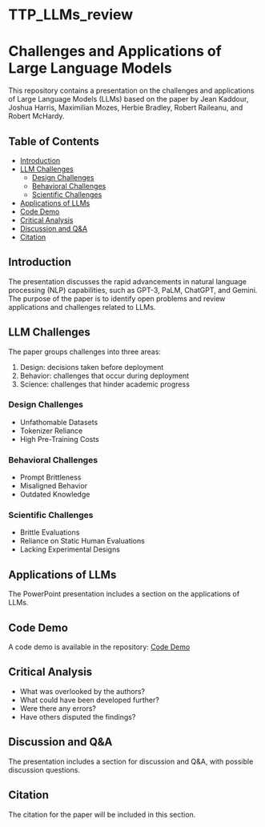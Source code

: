 # TTP_LLMs_review

# Challenges and Applications of Large Language Models

This repository contains a presentation on the challenges and applications of Large Language Models (LLMs) based on the paper by Jean Kaddour, Joshua Harris, Maximilian Mozes, Herbie Bradley, Robert Raileanu, and Robert McHardy.

## Table of Contents

- [Introduction](#introduction)
- [LLM Challenges](#llm-challenges)
  - [Design Challenges](#design-challenges)
  - [Behavioral Challenges](#behavioral-challenges)
  - [Scientific Challenges](#scientific-challenges)
- [Applications of LLMs](#applications-of-llms)
- [Code Demo](#code-demo)
- [Critical Analysis](#critical-analysis)
- [Discussion and Q&A](#discussion-and-qa)
- [Citation](#citation)

## Introduction

The presentation discusses the rapid advancements in natural language processing (NLP) capabilities, such as GPT-3, PaLM, ChatGPT, and Gemini. The purpose of the paper is to identify open problems and review applications and challenges related to LLMs.

## LLM Challenges

The paper groups challenges into three areas:
1. Design: decisions taken before deployment
2. Behavior: challenges that occur during deployment
3. Science: challenges that hinder academic progress

### Design Challenges

- Unfathomable Datasets
- Tokenizer Reliance
- High Pre-Training Costs

### Behavioral Challenges

- Prompt Brittleness
- Misaligned Behavior
- Outdated Knowledge

### Scientific Challenges

- Brittle Evaluations
- Reliance on Static Human Evaluations
- Lacking Experimental Designs

## Applications of LLMs

The PowerPoint presentation includes a section on the applications of LLMs.

## Code Demo

A code demo is available in the repository: [Code Demo](https://github.com/sophiatannir/TTP_LLMs_review)

## Critical Analysis

- What was overlooked by the authors?
- What could have been developed further?
- Were there any errors?
- Have others disputed the findings?

## Discussion and Q&A

The presentation includes a section for discussion and Q&A, with possible discussion questions.

## Citation

The citation for the paper will be included in this section.
